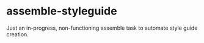 # assemble-styleguide

Just an in-progress, non-functioning assemble task to automate style guide creation.
